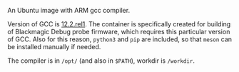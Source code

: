 An Ubuntu image with ARM gcc compiler.

Version of GCC is [12.2.rel1](https://developer.arm.com/downloads/-/arm-gnu-toolchain-downloads/12-2-rel1).
The container is specifically created for building of Blackmagic Debug probe firmware, which requires this particular version of GCC.
Also for this reason, `python3` and `pip` are included, so that  `meson` can be installed manually if needed. 

The compiler is in `/opt/` (and also in `$PATH`), workdir is `/workdir`.
